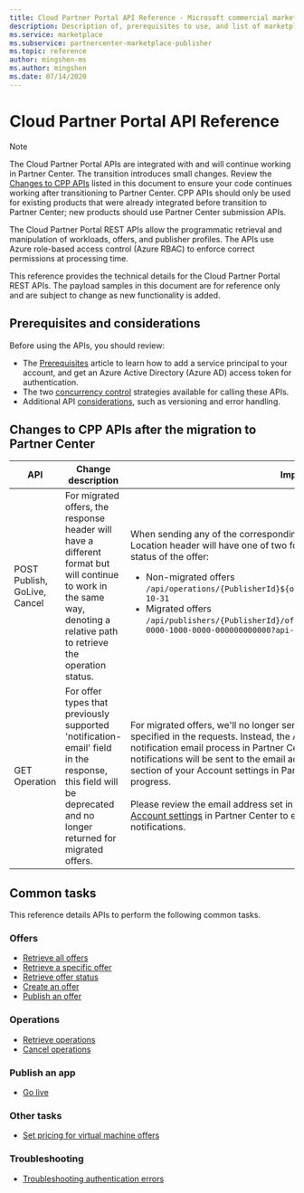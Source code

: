 ```yaml
---
title: Cloud Partner Portal API Reference - Microsoft commercial marketplace
description: Description of, prerequisites to use, and list of marketplace API operations.
ms.service: marketplace
ms.subservice: partnercenter-marketplace-publisher
ms.topic: reference
author: mingshen-ms
ms.author: mingshen
ms.date: 07/14/2020
---
```


# Cloud Partner Portal API Reference

> [!NOTE]
> The Cloud Partner Portal APIs are integrated with and will continue working in Partner Center. The transition introduces small changes. Review the [Changes to CPP APIs](#changes-to-cpp-apis-after-the-migration-to-partner-center) listed in this document to ensure your code continues working after transitioning to Partner Center. CPP APIs should only be used for existing products that were already integrated before transition to Partner Center; new products should use Partner Center submission APIs.

The Cloud Partner Portal REST APIs allow the programmatic retrieval and manipulation of workloads, offers, and publisher profiles. The APIs use Azure role-based access control (Azure RBAC) to enforce correct permissions at processing time.

This reference provides the technical details for the Cloud Partner Portal REST APIs. The payload samples in this document are for reference only and are subject to change as new functionality is added.

## Prerequisites and considerations

Before using the APIs, you should review:

- The [Prerequisites](./cloud-partner-portal-api-prerequisites.md) article to
learn how to add a service principal to your account, and get an
Azure Active Directory (Azure AD) access token for authentication.
- The two [concurrency control](./cloud-partner-portal-api-concurrency-control.md) strategies available for calling these APIs.
- Additional API [considerations](./cloud-partner-portal-api-considerations.md), such as versioning and error handling.

## Changes to CPP APIs after the migration to Partner Center

| **API** | **Change description** | **Impact** |
| ------- | ---------------------- | ---------- |
| POST Publish, GoLive, Cancel | For migrated offers, the response header will have a different format but will continue to work in the same way, denoting a relative path to retrieve the operation status. | When sending any of the corresponding POST requests for an offer, the Location header will have one of two format depending on the migration status of the offer:<ul><li>Non-migrated offers<br>`/api/operations/{PublisherId}${offerId}$2$preview?api-version=2017-10-31`</li><li>Migrated offers<br>`/api/publishers/{PublisherId}/offers/{offereId}/operations/408a4835-0000-1000-0000-000000000000?api-version=2017-10-31`</li> |
| GET Operation | For offer types that previously supported 'notification-email' field in the response, this field will be deprecated and no longer returned for migrated offers. | For migrated offers, we'll no longer send notifications to the list of emails specified in the requests. Instead, the API service will align with the notification email process in Partner Center to send emails. Specifically, notifications will be sent to the email address set in the Seller contact info section of your Account settings in Partner Center, to notify you of operation progress.<br><br>Please review the email address set in the Seller contact info section of your [Account settings](https://go.microsoft.com/fwlink/?linkid=2165291) in Partner Center to ensure the correct email is provided for notifications. |

## Common tasks

This reference details APIs to perform the following common tasks.

### Offers

- [Retrieve all offers](./cloud-partner-portal-api-retrieve-offers.md)
- [Retrieve a specific offer](./cloud-partner-portal-api-retrieve-specific-offer.md)
- [Retrieve offer status](./cloud-partner-portal-api-retrieve-offer-status.md)
- [Create an offer](./cloud-partner-portal-api-creating-offer.md)
- [Publish an offer](./cloud-partner-portal-api-publish-offer.md)

### Operations

- [Retrieve operations](./cloud-partner-portal-api-retrieve-operations.md)
- [Cancel operations](./cloud-partner-portal-api-cancel-operations.md)

### Publish an app

- [Go live](./cloud-partner-portal-api-go-live.md)

### Other tasks

- [Set pricing for virtual machine offers](./cloud-partner-portal-api-setting-price.md)

### Troubleshooting

- [Troubleshooting authentication errors](./cloud-partner-portal-api-troubleshooting-authentication-errors.md)
